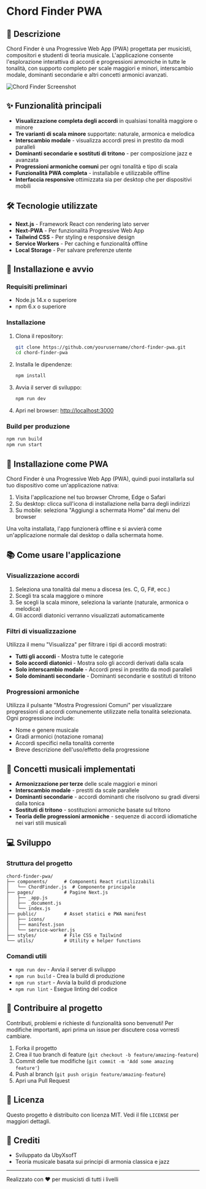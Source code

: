 # Chord Finder PWA

## 📝 Descrizione

Chord Finder è una Progressive Web App (PWA) progettata per musicisti, compositori e studenti di teoria musicale. L'applicazione consente l'esplorazione interattiva di accordi e progressioni armoniche in tutte le tonalità, con supporto completo per scale maggiori e minori, interscambio modale, dominanti secondarie e altri concetti armonici avanzati.

![Chord Finder Screenshot](screenshot.png)

## ✨ Funzionalità principali

- **Visualizzazione completa degli accordi** in qualsiasi tonalità maggiore o minore
- **Tre varianti di scala minore** supportate: naturale, armonica e melodica
- **Interscambio modale** - visualizza accordi presi in prestito da modi paralleli
- **Dominanti secondarie e sostituti di tritono** - per composizione jazz e avanzata
- **Progressioni armoniche comuni** per ogni tonalità e tipo di scala
- **Funzionalità PWA completa** - installabile e utilizzabile offline
- **Interfaccia responsive** ottimizzata sia per desktop che per dispositivi mobili

## 🛠️ Tecnologie utilizzate

- **Next.js** - Framework React con rendering lato server
- **Next-PWA** - Per funzionalità Progressive Web App
- **Tailwind CSS** - Per styling e responsive design
- **Service Workers** - Per caching e funzionalità offline
- **Local Storage** - Per salvare preferenze utente

## 🚀 Installazione e avvio

### Requisiti preliminari

- Node.js 14.x o superiore
- npm 6.x o superiore

### Installazione

1. Clona il repository:
   ```bash
   git clone https://github.com/yourusername/chord-finder-pwa.git
   cd chord-finder-pwa
   ```

2. Installa le dipendenze:
   ```bash
   npm install
   ```

3. Avvia il server di sviluppo:
   ```bash
   npm run dev
   ```

4. Apri nel browser: [http://localhost:3000](http://localhost:3000)

### Build per produzione

```bash
npm run build
npm run start
```

## 📱 Installazione come PWA

Chord Finder è una Progressive Web App (PWA), quindi puoi installarla sul tuo dispositivo come un'applicazione nativa:

1. Visita l'applicazione nel tuo browser Chrome, Edge o Safari
2. Su desktop: clicca sull'icona di installazione nella barra degli indirizzi
3. Su mobile: seleziona "Aggiungi a schermata Home" dal menu del browser

Una volta installata, l'app funzionerà offline e si avvierà come un'applicazione normale dal desktop o dalla schermata home.

## 📚 Come usare l'applicazione

### Visualizzazione accordi

1. Seleziona una tonalità dal menu a discesa (es. C, G, F#, ecc.)
2. Scegli tra scala maggiore o minore
3. Se scegli la scala minore, seleziona la variante (naturale, armonica o melodica)
4. Gli accordi diatonici verranno visualizzati automaticamente

### Filtri di visualizzazione

Utilizza il menu "Visualizza" per filtrare i tipi di accordi mostrati:
- **Tutti gli accordi** - Mostra tutte le categorie
- **Solo accordi diatonici** - Mostra solo gli accordi derivati dalla scala
- **Solo interscambio modale** - Accordi presi in prestito da modi paralleli
- **Solo dominanti secondarie** - Dominanti secondarie e sostituti di tritono

### Progressioni armoniche

Utilizza il pulsante "Mostra Progressioni Comuni" per visualizzare progressioni di accordi comunemente utilizzate nella tonalità selezionata. Ogni progressione include:
- Nome e genere musicale
- Gradi armonici (notazione romana)
- Accordi specifici nella tonalità corrente
- Breve descrizione dell'uso/effetto della progressione

## 🧠 Concetti musicali implementati

- **Armonizzazione per terze** delle scale maggiori e minori
- **Interscambio modale** - prestiti da scale parallele
- **Dominanti secondarie** - accordi dominanti che risolvono su gradi diversi dalla tonica
- **Sostituti di tritono** - sostituzioni armoniche basate sul tritono
- **Teoria delle progressioni armoniche** - sequenze di accordi idiomatiche nei vari stili musicali

## 💻 Sviluppo

### Struttura del progetto

```
chord-finder-pwa/
├── components/      # Componenti React riutilizzabili
│   └── ChordFinder.js  # Componente principale
├── pages/           # Pagine Next.js
│   ├── _app.js
│   ├── _document.js
│   └── index.js
├── public/          # Asset statici e PWA manifest
│   ├── icons/
│   ├── manifest.json
│   └── service-worker.js
├── styles/          # File CSS e Tailwind
└── utils/           # Utility e helper functions
```

### Comandi utili

- `npm run dev` - Avvia il server di sviluppo
- `npm run build` - Crea la build di produzione
- `npm run start` - Avvia la build di produzione
- `npm run lint` - Esegue linting del codice

## 🤝 Contribuire al progetto

Contributi, problemi e richieste di funzionalità sono benvenuti! Per modifiche importanti, apri prima un issue per discutere cosa vorresti cambiare.

1. Forka il progetto
2. Crea il tuo branch di feature (`git checkout -b feature/amazing-feature`)
3. Commit delle tue modifiche (`git commit -m 'Add some amazing feature'`)
4. Push al branch (`git push origin feature/amazing-feature`)
5. Apri una Pull Request

## 📄 Licenza

Questo progetto è distribuito con licenza MIT. Vedi il file `LICENSE` per maggiori dettagli.

## 👏 Crediti

- Sviluppato da UbyXsofT
- Teoria musicale basata sui principi di armonia classica e jazz

---

Realizzato con ♥ per musicisti di tutti i livelli
